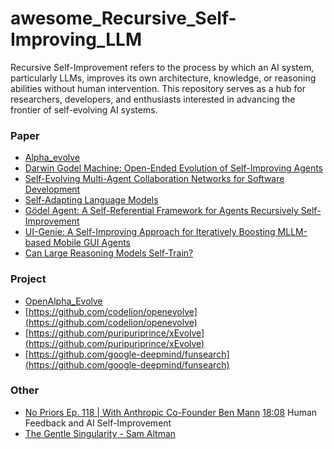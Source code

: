 # awesome_Recursive_Self-Improving_LLM
Recursive Self-Improvement refers to the process by which an AI system, particularly LLMs, improves its own architecture, knowledge, or reasoning abilities without human intervention. This repository serves as a hub for researchers, developers, and enthusiasts interested in advancing the frontier of self-evolving AI systems.


### Paper
- [Alpha_evolve](https://storage.googleapis.com/deepmind-media/DeepMind.com/Blog/alphaevolve-a-gemini-powered-coding-agent-for-designing-advanced-algorithms/AlphaEvolve.pdf)
- [Darwin Godel Machine: Open-Ended Evolution of Self-Improving Agents](https://arxiv.org/abs/2505.22954#:~:text=also%20improving%20its%20ability%20to,quality%20agents%20and%20allows%20the)
- [Self-Evolving Multi-Agent Collaboration Networks for Software Development](https://ar5iv.labs.arxiv.org/html/2410.16946v1#:~:text=To%20address%20these%20limitations%2C%20we,that%20generates%20code%20through%20feed)
- [Self-Adapting Language Models](https://arxiv.org/html/2506.10943v1#:~:text=Large%20language%20models%20,downstream%20performance%20of%20the%20updated)
- [Gödel Agent: A Self-Referential Framework for Agents Recursively Self-Improvement
](https://ar5iv.labs.arxiv.org/html/2410.04444v4#:~:text=In%20this%20paper%2C%20we%20choose,depth%20and%20continues%20to%20optimize)
- [UI-Genie: A Self-Improving Approach for Iteratively Boosting MLLM-based Mobile GUI Agents](https://arxiv.org/abs/2505.21496v1#:~:text=,To)
- [Can Large Reasoning Models Self-Train?](https://self-rewarding-llm-training.github.io/)

### Project
-  [OpenAlpha_Evolve](https://github.com/shyamsaktawat/OpenAlpha_Evolve)
-  [https://github.com/codelion/openevolve](https://github.com/codelion/openevolve)
-  [https://github.com/puripuriprince/xEvolve](https://github.com/puripuriprince/xEvolve)
-  [https://github.com/google-deepmind/funsearch](https://github.com/google-deepmind/funsearch)

### Other
- [No Priors Ep. 118 | With Anthropic Co-Founder Ben Mann](https://www.youtube.com/watch?v=aStf54Vxy24)
    [18:08](https://www.youtube.com/watch?v=aStf54Vxy24&t=1088s) Human Feedback and AI Self-Improvement
- [The Gentle Singularity - Sam Altman](https://blog.samaltman.com/the-gentle-singularity#:~:text=recursive%20self%2Dimprovement.)
